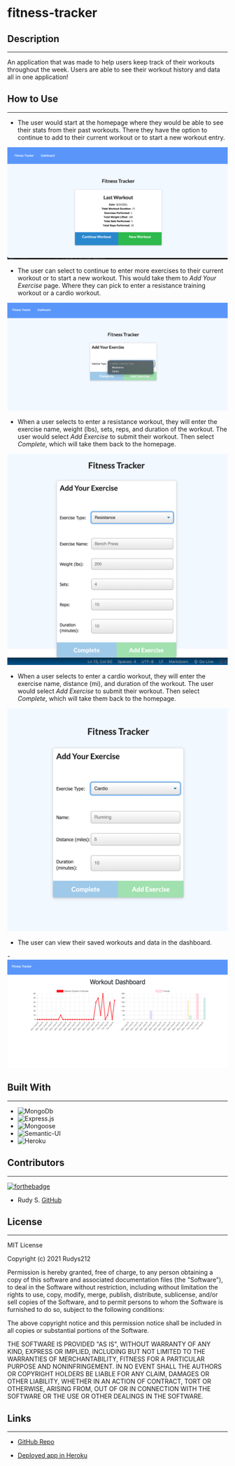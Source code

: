 # fitness-tracker

## **Description**  
-------------
An application that was made to help users keep track of their workouts throughout the week. Users are able to see their workout history and data all in one application!

 ## **How to Use**
 ---------------
- The user would start at the homepage where they would be able to see their stats from their past workouts. There they have the option to continue to add to their current workout or to start a new workout entry.

![Screenshot of home page](./public/assets/images/homepage.png)

-  The user can select to continue to enter more exercises to their current workout or to start a new workout. This would take them to _Add Your Exercise_ page. Where they can pick to enter a resistance training workout or a cardio workout. 

![Screenshot of exercise choices](./public/assets/images/choices.png)

- When a user selects to enter a resistance workout, they will enter the exercise name, weight (lbs), sets, reps, and duration of the workout. The user would select _Add Exercise_ to submit their workout. Then select _Complete_, which will take them back to the homepage.

![Screenshot of the resistance entry](./public/assets/images/resistance.png)

- When a user selects to enter a cardio workout, they will enter the exercise name, distance (mi), and duration of the workout. The user would select _Add Exercise_ to submit their workout. Then select _Complete_, which will take them back to the homepage.

![Screenshot of the cardio entry](./public/assets/images/cardio.png)

- The user can view their saved workouts and data in the dashboard.
  
-![Screenshot of the dashboard](./public/assets/images/dashboard.png)

## **Built With**
---------------
- ![MongoDb](https://img.shields.io/badge/Built%20with-MongoDb-green)
- ![Express.js](https://img.shields.io/badge/Built%20with-Express.JS-green)
- ![Mongoose](https://img.shields.io/badge/Built%20with-Mongoose-green)
- ![Semantic-UI](https://img.shields.io/badge/Built%20with-Semantic-UI-green)
- ![Heroku](https://img.shields.io/badge/Built%20with-Heroku-green)

## **Contributors**
--------------------
  [![forthebadge](https://forthebadge.com/images/badges/built-with-love.svg)](https://forthebadge.com)

- Rudy S. [GitHub](https://github.com/Rudys212)

## **License**
--------------------
MIT License

Copyright (c) 2021 Rudys212

Permission is hereby granted, free of charge, to any person obtaining a copy
of this software and associated documentation files (the "Software"), to deal
in the Software without restriction, including without limitation the rights
to use, copy, modify, merge, publish, distribute, sublicense, and/or sell
copies of the Software, and to permit persons to whom the Software is
furnished to do so, subject to the following conditions:

The above copyright notice and this permission notice shall be included in all
copies or substantial portions of the Software.

THE SOFTWARE IS PROVIDED "AS IS", WITHOUT WARRANTY OF ANY KIND, EXPRESS OR
IMPLIED, INCLUDING BUT NOT LIMITED TO THE WARRANTIES OF MERCHANTABILITY,
FITNESS FOR A PARTICULAR PURPOSE AND NONINFRINGEMENT. IN NO EVENT SHALL THE
AUTHORS OR COPYRIGHT HOLDERS BE LIABLE FOR ANY CLAIM, DAMAGES OR OTHER
LIABILITY, WHETHER IN AN ACTION OF CONTRACT, TORT OR OTHERWISE, ARISING FROM,
OUT OF OR IN CONNECTION WITH THE SOFTWARE OR THE USE OR OTHER DEALINGS IN THE
SOFTWARE.

## **Links** 
---------------
- [GitHub Repo](https://github.com/Rudys212/fitness-tracker)

- [Deployed app in Heroku](https://floating-temple-23093.herokuapp.com/)